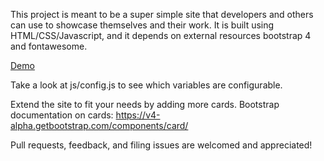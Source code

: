 This project is meant to be a super simple site that developers and others can use to showcase themselves and their work. It is built using HTML/CSS/Javascript, and it depends on external resources bootstrap 4 and fontawesome. 

[Demo](http://www.jasonmoujaes.com)

Take a look at js/config.js to see which variables are configurable.

Extend the site to fit your needs by adding more cards. Bootstrap documentation on cards: https://v4-alpha.getbootstrap.com/components/card/

Pull requests, feedback, and filing issues are welcomed and appreciated!
